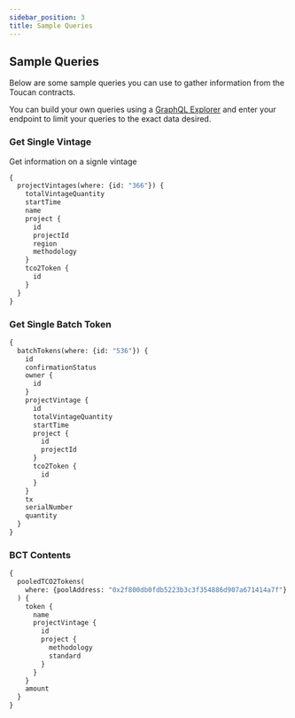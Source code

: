 ```yaml
---
sidebar_position: 3
title: Sample Queries
---
```


## Sample Queries

Below are some sample queries you can use to gather information from the Toucan contracts.

You can build your own queries using a [GraphQL Explorer](https://graphiql-online.com/graphiql) and enter your endpoint to limit your queries to the exact data desired.

### Get Single Vintage

Get information on a signle vintage

```graphql
{
  projectVintages(where: {id: "366"}) {
    totalVintageQuantity
    startTime
    name
    project {
      id
      projectId
      region
      methodology
    }
    tco2Token {
      id
    }
  }
}
```

### Get Single Batch Token

```graphql
{
  batchTokens(where: {id: "536"}) {
    id
    confirmationStatus
    owner {
      id
    }
    projectVintage {
      id
      totalVintageQuantity
      startTime
      project {
        id
        projectId
      }
      tco2Token {
        id
      }
    }
    tx
    serialNumber
    quantity
  }
}
```

### BCT Contents
```graphql
{
  pooledTCO2Tokens(
    where: {poolAddress: "0x2f800db0fdb5223b3c3f354886d907a671414a7f"}
  ) {
    token {
      name
      projectVintage {
        id
        project {
          methodology
          standard
        }
      }
    }
    amount
  }
}
```
